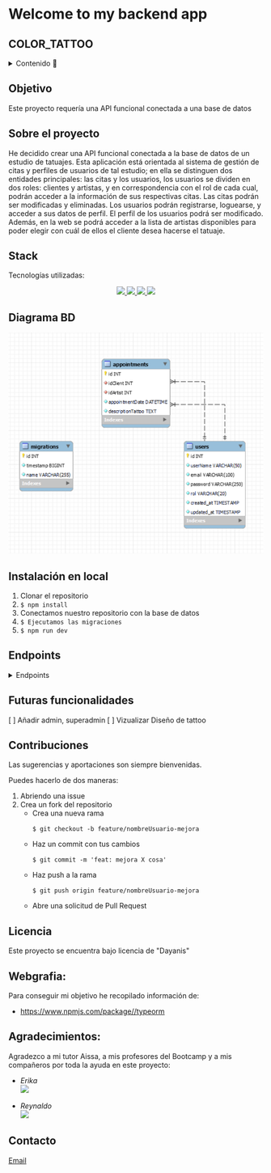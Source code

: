 # Welcome to my backend app

## COLOR_TATTOO



<details>
  <summary>Contenido 📝</summary>
  <ol>
    <li><a href="#objetivo">Objetivo</a></li>
    <li><a href="#sobre-el-proyecto">Sobre el proyecto</a></li>
    <li><a href="#stack">Stack</a></li>
    <li><a href="#diagrama-bd">Diagrama</a></li>
    <li><a href="#instalación-en-local">Instalación</a></li>
    <li><a href="#endpoints">Endpoints</a></li>
    <li><a href="#futuras-funcionalidades">Futuras funcionalidades</a></li>
    <li><a href="#contribuciones">Contribuciones</a></li>
    <li><a href="#licencia">Licencia</a></li>
    <li><a href="#webgrafia">Webgrafia</a></li>
    <li><a href="#agradecimientos">Agradecimientos</a></li>
    <li><a href="#contacto">Contacto</a></li>
  </ol>
</details>

## Objetivo
Este proyecto requería una API funcional conectada a una base de datos 

## Sobre el proyecto
He decidido crear una  API funcional conectada a la base de datos de un estudio de tatuajes. Esta aplicación está orientada al sistema de gestión de citas y perfiles de usuarios de tal estudio; en ella se distinguen dos entidades principales: las citas y los usuarios, los usuarios se dividen en dos roles: clientes y artistas, y en correspondencia con el rol de cada cual, podrán acceder a la información de sus respectivas citas. Las citas podrán ser modificadas y eliminadas. Los usuarios podrán registrarse, loguearse, y acceder a sus datos de perfil. El perfil de los usuarios podrá ser modificado. Además, en la web se podrá acceder a la lista de artistas disponibles para poder elegir con cuál de ellos el cliente desea hacerse el tatuaje.


## Stack
Tecnologías utilizadas:
<div align="center">
<a href="https://www.mysql.com/">
    <img src= "https://shields.io/badge/MySQL-lightgrey?logo=mysql&style=plastic&logoColor=white&labelColor=blue"/>
</a>
<a href="https://www.expressjs.com/">
    <img src= "https://img.shields.io/badge/express.js-%23404d59.svg?style=for-the-badge&logo=express&logoColor=%2361DAFB"/>
</a>
<a href="https://nodejs.org/es/">
    <img src= "https://img.shields.io/badge/node.js-026E00?style=for-the-badge&logo=node.js&logoColor=white"/>
</a>
<a href="https://developer.mozilla.org/es/docs/Web/JavaScript">
    <img src= "https://img.shields.io/badge/javascipt-EFD81D?style=for-the-badge&logo=javascript&logoColor=black"/>
</a>
 </div>


## Diagrama BD
!['imagen-db'](img/diagramaBD.PNG)

## Instalación en local
1. Clonar el repositorio
2. ` $ npm install `
3. Conectamos nuestro repositorio con la base de datos 
4. ``` $ Ejecutamos las migraciones ``` 
5. ``` $ npm run dev ``` 


## Endpoints
<details>
<summary>Endpoints</summary>

http://localhost:3000

    - REGISTER USER

            POST /api/auth/register
        body:
        ``` js
           {
            "userName" : "Juan",
            "email": "juan@email.com",
            "password": "123456",
            "rol": "artist"
           }
        ```

    - LOGIN USER

            POST /api/auth/login  
        body:
        ``` js
            {
                "email": "manolo@email.com",
                "password":"123456"
            }
        ```

        - GET ALL USERS 

            GET /api/users/getUsers 


    - USER PROFILE 

            GET /api/users/userId/1   

       
    - UPDATE USERS PROFILE 

            PATCH /api/users/modifyProfile/1    
        body:
        ``` js
             {
              "userName" : "Newramiro",
              "email": "newmanolo@email.com",  
            }
        ```
    
    - GET ARTISTS

            GET /api/artist/getArtists  

    - APPOINTMENT CREATION

            POST /api/appointments/createAppointment
        body:
        ``` js
            {
                
                  "appointmentDate": "2024-06-18 10:30:00",
                  "escriptionTattoo": "Tattoo rosa y verde",
                  "idClient": 4,
                  "idArtist": 5

            }
        ```
    - GET ALL APPOINTMENTS

            GET /api/appointments/getAppointments

   - GET APPOINTMENTS BY ID

            GET /getAppointmentById/3         

        
    - APPOINTMENT UPDATE

            PATCH /api/appointments/modifyAppointment/2
        body:
        ``` js
            {
                
                  "appointmentDate": "2024-02-14 18:00:00",
                  "descriptionTattoo": "Tattoo black and green"

            }
        ```
     - APPOINTMENT DELETE

            DELETE /api/appointments/deleteAppointment/3

     - CLIENT APPOINTMENT

            GET /api/appointments/getAppointmentByClient/1

     - ARTIST APPOINTMENT

            GET /api/appointments/getAppointmentByArtist/2  

     - ADMIN AUTH
            POST /api/adminAuth/adminRegister
            POST /api/adminAuth/adminLogin

     - ARTIST AUTH
            POST /api/artist/artistRegister
            POST /api/artist/artistLogin

 




    - ...
</details>

## Futuras funcionalidades
[ ] Añadir admin, superadmin 
[ ] Vizualizar Diseño de tattoo
 

## Contribuciones
Las sugerencias y aportaciones son siempre bienvenidas.  

Puedes hacerlo de dos maneras:

1. Abriendo una issue
2. Crea un fork del repositorio
    - Crea una nueva rama  
        ```
        $ git checkout -b feature/nombreUsuario-mejora
        ```
    - Haz un commit con tus cambios 
        ```
        $ git commit -m 'feat: mejora X cosa'
        ```
    - Haz push a la rama 
        ```
        $ git push origin feature/nombreUsuario-mejora
        ```
    - Abre una solicitud de Pull Request

## Licencia
Este proyecto se encuentra bajo licencia de "Dayanis"

## Webgrafia:
Para conseguir mi objetivo he recopilado información de:
- https://www.npmjs.com/package//typeorm


## Agradecimientos:

Agradezco a mi tutor Aissa, a mis profesores del Bootcamp y a mis compañeros por toda la ayuda en este proyecto:

- *Erika*  
<a href="https://github.com/AkireOrl/" target="_blank"><img src="https://img.shields.io/badge/github-24292F?style=for-the-badge&logo=github&logoColor=white" target="_blank"></a> 

- *Reynaldo*  
<a href="https://github.com/ReynaldoMunozF/" target="_blank"><img src="https://img.shields.io/badge/github-24292F?style=for-the-badge&logo=github&logoColor=green" target="_blank"></a> 

 

## Contacto
<a href = "mailto:garciarodriguezprof@gmail.com"> Email</a>

</p>